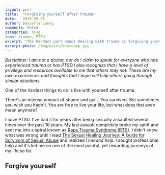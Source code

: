 ```yaml
---
layout: post
title:  "Forgiving yourself after trauma"
date:   2016-05-25
author: Danielle Leong
comments: False
categories: blog
tags: trauma, PTSD
excerpt: "The hardest part about dealing with trauma is forgiving yourself"
excerpt-photo: /img/posts/bootcamp.jpg
---
```


*Disclaimer: I am not a doctor, nor do I claim to speak for everyone who has experienced trauma or has PTSD.I also recognize that I have a level of privilege and resources available to me that others may not. These are my own experiences and thoughts that I hope will help others going through similar situations.*

One of the hardest things to do is live with yourself after trauma.

There's an intense amount of shame and guilt. You survived. But sometimes you wish you hadn't. You are free to live your life, but what does that even mean anymore?

I have PTSD. I've had it for years after being sexually assaulted several times over the past 10 years. My last assault completely broke my spirit and sent me into a spiral known as [Rape Trauma Syndrome (RTS)](https://en.wikipedia.org/wiki/Rape_trauma_syndrome). I didn't know what was wrong until I read [The Sexual Healing Journey: A Guide for Survivors of Sexual Abuse](https://www.amazon.com/Sexual-Healing-Journey-Guide-Survivors-ebook/dp/B0083DHILK?ie=UTF8&btkr=1&redirect=true&ref_=dp-kindle-redirect) and realized _I needed help_. I sought professional help and it's led me on one of the most painful, yet rewarding journeys of my life so far.

## Forgive yourself
